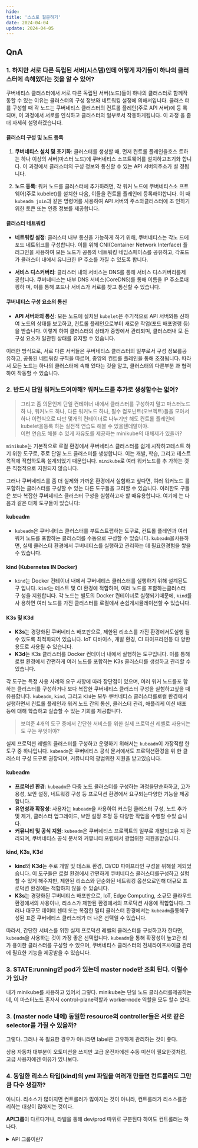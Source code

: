 ```yaml
---
hide:
title: '스스로 질문하기'
date: 2024-04-04
update: 2024-04-05
---
```


## QnA

### 1. 하지만 서로 다른 독립된 서버(시스템)인데 어떻게 자기들이 하나의 클러스터에 속해있다는 것을 알 수 있어?

쿠버네티스 클러스터에서 서로 다른 독립된 서버(노드)들이 하나의 클러스터로 함께작 동할 수 있는 이유는
클러스터의 구성 정보와 네트워킹 설정에 의해서입니다. 클러스 터를 구성할 때 각 노드는 쿠버네티스 클러스터의
컨트롤 플레인(주로 API 서버)에 등 록되며, 이 과정에서 서로를 인식하고 클러스터의 일부로서 작동하게됩니다. 이
과정 을 좀 더 자세히 설명하겠습니다.

#### 클러스터 구성 및 노드 등록

1. **쿠버네티스 설치 및 초기화**: 클러스터를 생성할 때, 먼저 컨트롤 플레인을호스 트하는 하나 이상의
   서버(마스터 노드)에 쿠버네티스 소프트웨어를 설치하고초기화 합니다. 이 과정에서 클러스터의 구성 정보와
   통신할 수 있는 API 서버의주소가 설 정됩니다.

2. **노드 등록**: 워커 노드를 클러스터에 추가하려면, 각 워커 노드에 쿠버네티스소 프트웨어(주로 kubelet)를
   설치한 다음, 이들을 컨트롤 플레인에 등록해야합니다. 이 때 `kubeadm join`과 같은 명령어를 사용하여 API
   서버의 주소와클러스터에 조 인하기 위한 토큰 또는 인증 정보를 제공합니다.

#### 클러스터 네트워킹

- **네트워킹 설정**: 클러스터 내부 통신을 가능하게 하기 위해, 쿠버네티스는 각노 드에 포드 네트워크를
  구성합니다. 이를 위해 CNI(Container Network Interface) 플 러그인을 사용하여 모든 노드가 공통의 네트워킹
  네임스페이스를 공유하고, 각포드 가 클러스터 내에서 유니크한 IP 주소를 가질 수 있도록 합니다.

- **서비스 디스커버리**: 클러스터 내의 서비스는 DNS를 통해 서비스 디스커버리를제 공합니다. 쿠버네티스는 내부
  DNS 서비스(CoreDNS)를 통해 이름을 IP 주소로매핑하 며, 이를 통해 포드나 서비스가 서로를 찾고 통신할 수
  있습니다.

#### 쿠버네티스 구성 요소의 통신

- **API 서버와의 통신**: 모든 노드에 설치된 `kubelet`은 주기적으로 API 서버와통 신하여 노드의 상태를
  보고하고, 컨트롤 플레인으로부터 새로운 작업(포드 배포명령 등)을 받습니다. 이렇게 하여 클러스터의 상태가
  중앙에서 관리되며, 클러스터내 모 든 구성 요소가 일관된 상태를 유지할 수 있습니다.

이러한 방식으로, 서로 다른 서버들은 쿠버네티스 클러스터의 일부로서 구성 정보를공 유하고, 공통된 네트워킹
규칙을 따르며, 중앙의 컨트롤 플레인을 통해 조정됩니다. 따라서 모든 노드는 하나의 클러스터에 속해 있다는 것을
알고, 클러스터의 다른부분 과 협력하여 작동할 수 있습니다.

### 2. 반드시 단일 워커노드여야해? 워커노드를 추가로 생성할수는 없어?

> 그리고 좀 의문인게 단일 컨테이너 내에서 클러스터를 구성하지 말고 마스터노드하 나, 워커노드 하나, 다른
> 워커노드 하나, 필수 컴포넌트(오브젝트)들을 모아서하나 이런식으로 다만 몇개의 컨테이너로 나누기만 해도
> 컨트롤 플레인에 kubelet을등록 하는 실전적 연습도 해볼 수 있을텐데말이야.  
> 이런 연습도 해볼 수 있게 자유도를 제공하는 minikube의 대체제가 있을까?

`minikube`는 기본적으로 로컬 환경에서 쿠버네티스 클러스터를 쉽게 시작하고테스트 하기 위한 도구로, 주로 단일
노드 클러스터를 생성합니다. 이는 개발, 학습, 그리고 테스트 목적에 적합하도록 설계되었기 때문입니다.
`minikube`로 여러 워커노드를 추 가하는 것은 직접적으로 지원되지 않습니다.

그러나 쿠버네티스를 좀 더 실제와 가까운 환경에서 실험하고 싶다면, 여러 워커노드 를 포함하는 클러스터를
구성할 수 있는 다른 도구들을 고려할 수 있습니다. 이러한도 구들은 보다 복잡한 쿠버네티스 클러스터 구성을
실험하고자 할 때유용합니다. 여기에 는 다음과 같은 대체 도구들이 있습니다:

#### kubeadm

- `kubeadm`은 쿠버네티스 클러스터를 부트스트랩하는 도구로, 컨트롤 플레인과 여러 워커 노드를 포함하는
  클러스터를 수동으로 구성할 수 있습니다. `kubeadm`을사용하 면, 실제 클러스터 환경에서 쿠버네티스를 실행하고
  관리하는 데 필요한경험을 쌓을 수 있습니다.

#### kind (Kubernetes IN Docker)

- `kind`는 Docker 컨테이너 내에서 쿠버네티스 클러스터를 실행하기 위해 설계된도구 입니다. `kind`는 테스트 및
  CI 환경에 적합하며, 여러 노드를 포함하는클러스터 구 성을 지원합니다. 각 노드는 별도의 Docker 컨테이너로
  실행되기때문에, `kind`를사 용하면 여러 노드를 가진 클러스터를 로컬에서 손쉽게시뮬레이션할 수 있습니다.

#### K3s 및 K3d

- **K3s**는 경량화된 쿠버네티스 배포판으로, 제한된 리소스를 가진 환경에서도실행 될 수 있도록 최적화되어
  있습니다. IoT 디바이스, 개발 환경, CI 파이프라인등 다 양한 용도로 사용될 수 있습니다.
- **K3d**는 K3s 클러스터를 Docker 컨테이너 내에서 실행하는 도구입니다. 이를 통해 로컬 환경에서 간편하게 여러
  노드를 포함하는 K3s 클러스터를 생성하고 관리할 수 있습니다.

각 도구는 특정 사용 사례와 요구 사항에 따라 장단점이 있으며, 여러 워커 노드를포 함하는 클러스터를 구성하거나
보다 복잡한 쿠버네티스 클러스터 구성을 실험하고싶을 때 유용합니다. `kubeadm`, `kind`, 그리고 `K3d`는 모두
쿠버네티스 클러스터를로컬 환경에서 실행하면서 컨트롤 플레인과 워커 노드 간의 통신, 클러스터 관리, 애플리케
이션 배포 등에 대해 학습하고 실습할 수 있는 기회를 제공합니다.

> 보여준 4개의 도구 중에서 간단한 서비스를 위한 실제 프로덕션 레벨로 사용되는도 구는 무엇이야?

실제 프로덕션 레벨의 클러스터를 구성하고 운영하기 위해서는 `kubeadm`이 가장적합 한 도구 중 하나입니다.
`kubeadm`은 쿠버네티스 공식 문서에서도 프로덕션환경을 위 한 클러스터 구성 도구로 권장되며, 커뮤니티의
광범위한 지원을 받고있습니다.

#### kubeadm

- **프로덕션 환경**: `kubeadm`은 다중 노드 클러스터를 구성하는 과정을단순화하고, 고가용성, 보안 설정,
  네트워킹 구성 등 프로덕션 환경에서 요구되는다양한 기능을 제공합니다.
- **유연성과 확장성**: 사용자는 `kubeadm`을 사용하여 커스텀 클러스터 구성, 노드 추가 및 제거, 클러스터
  업그레이드, 보안 설정 조정 등 다양한 작업을 수행할 수있 습니다.
- **커뮤니티 및 공식 지원**: `kubeadm`은 쿠버네티스 프로젝트의 일부로 개발되고유 지 관리되며, 쿠버네티스
  공식 문서와 커뮤니티 포럼에서 광범위한 지원을받습니다.

#### kind, K3s, K3d

- **kind**와 **K3d**는 주로 개발 및 테스트 환경, CI/CD 파이프라인 구성을 위해설 계되었습니다. 이 도구들은
  로컬 환경에서 간편하게 쿠버네티스 클러스터를구성하고 실험할 수 있게 해주지만, 제한된 리소스와 단순화된
  네트워킹 옵션으로인해 대규모 프로덕션 환경에는 적합하지 않을 수 있습니다.
- **K3s**는 경량화된 쿠버네티스 배포판으로, IoT, Edge Computing, 소규모 클라우드 환경에서의 사용이나,
  리소스가 제한된 환경에서의 프로덕션 사용에 적합합니다. 그 러나 대규모 데이터 센터 또는 복잡한 멀티
  클러스터 환경에서는 `kubeadm`을통해구 성된 표준 쿠버네티스 클러스터가 더 나은 선택일 수 있습니다.

따라서, 간단한 서비스를 위한 실제 프로덕션 레벨의 클러스터를 구성하고자 한다면, `kubeadm`을 사용하는 것이
가장 좋은 선택입니다. `kubeadm`을 통해 확장성이 높고관 리가 용이한 클러스터를 구성할 수 있으며, 쿠버네티스
클러스터의 전체라이프사이클 관리에 필요한 기능을 제공받을 수 있습니다.

### 3. STATE:running인 pod가 있는데 master node만 조회 된다. 이럴수가 있나?

내가 minikube를 사용하고 있어서 그렇다. minikube는 단일 노드 클러스터를제공하는 데, 이 마스터노드 혼자서
control-plane역할과 worker-node 역할을 모두 할수 있다.

### 3. (master node 내에) 동일한 resource의 controller들은 서로 같은 selector를 가질 수 있을까?

그렇다. 그러나 꼭 필요한 경우가 아니라면 label은 고유하게 관리하는 것이 좋다.

상용 자동차 대부분이 오토미션을 쓰지만 고급 운전자에겐 수동 미션이 필요한것처럼, 고급 사용자에겐 이유가
있나보다.

### 4. 동일한 리소스 타입(kind)의 yml 파일을 여러개 만들면 컨트롤러도 그만큼 다수 생길까?

아니다. 리소스가 많아지면 컨트롤러가 많아지는 것이 아니라, 컨트롤러가 리소스를관 리하는 대상이 많아지는
것이다.

**API그룹**이 다르다거나, 라벨을 통해 dev/prod 따위로 구분된다 하여도 컨트롤러는 하나다.

<details>
<summary>API 그룹이란?</summary>

`kubectl get <resource>` 명령을 통해 쿠버네티스 클러스터 내의 리소스를 조회할때, 리소스의 `NAME`은
`<리소스 유형>/<리소스 이름>` 의 형태로 표시된다.

```sh
NAME                           READY   STATUS    RESTARTS   AGE
pod/echo-dp-7f45545895-5rmtm   1/1     Running   0          16m
pod/echo-dp-7f45545895-86hs9   1/1     Running   0          16m
pod/echo-dp-7f45545895-g9766   1/1     Running   0          16m
pod/echo-dp-7f45545895-w9fpn   1/1     Running   0          16m

NAME                                 DESIRED   CURRENT   READY   AGE
replicaset.apps/echo-dp-68fd75c85b   0         0         0       36m
replicaset.apps/echo-dp-7f45545895   4         4         4       16m

NAME                      READY   UP-TO-DATE   AVAILABLE   AGE
deployment.apps/echo-dp   4/4     4            4           36m
```

이때, `<리소스 유형>`에 `.<API group>`이 함께 표시된다. 각각은 쿠버네티스 API 내 에서 리소스를 그룹화하고
관리하는 방식을 나타낸다. 예를 들어, `Deployment` 리소 스는 `apps` API 그룹에 속해 있으므로, `kubectl get`
명령을 통해 조회할 때 `deployment.apps`와 같이 표시된다.

이는 쿠버네티스에서 직접 제공한다. 아래는 API 그룹의 일부 예시이다.

#### `Core` (핵심 그룹)

- **경로**: `/api/v1`
- **리소스**: `Pods`, `Services`, `Namespaces`, `ConfigMaps`, `Events`, `Endpoints`, `PersistentVolumes`,
  `PersistentVolumeClaims` 등
- **설명**: 쿠버네티스의 가장 기본적인 리소스를 제공합니다. 핵심 그룹은 특별한그 룹 이름 없이 사용됩니다.

#### `batch`

- **경로**: `/apis/batch/v1`
- **리소스**: `Jobs`, `CronJobs`
- **설명**: 일회성 작업 또는 예약된 작업을 실행하기 위한 리소스를 포함합니다.

#### `autoscaling`

- **경로**: `/apis/autoscaling/v1`
- **리소스**: `HorizontalPodAutoscalers`
- **설명**: 애플리케이션의 스케일을 자동으로 조절하기 위한 리소스를 포함합니다.

#### `networking.k8s.io`

- **경로**: `/apis/networking.k8s.io/v1`
- **리소스**: `Ingress`, `NetworkPolicies`
- **설명**: 클러스터 내 네트워크 통신 규칙 및 외부로의 접근을 관리하는 데사용되 는 리소스를 포함합니다.

#### `rbac.authorization.k8s.io`

- **경로**: `/apis/rbac.authorization.k8s.io/v1`
- **리소스**: `Roles`, `RoleBindings`, `ClusterRoles`, `ClusterRoleBindings`
- **설명**: 리소스 접근 권한을 제어하는데 사용되는 Role-Based Access Control(RBAC) 관련 리소스를 포함합니다.

#### `storage.k8s.io`

- **경로**: `/apis/storage.k8s.io/v1`
- **리소스**: `StorageClasses`, `VolumeAttachments`
- **설명**: 스토리지 클래스 및 볼륨 첨부 정보와 같은, 스토리지 관련 리소스를제공 합니다.

#### `apiextensions.k8s.io`

- **경로**: `/apis/apiextensions.k8s.io/v1`
- **리소스**: `CustomResourceDefinitions` (CRDs)
- **설명**: 사용자가 정의한 리소스를 쿠버네티스 API에 추가할 수 있게 해주는리소 스를 포함합니다.

이외에도 쿠버네티스는 `admissionregistration.k8s.io`, `scheduling.k8s.io`, `coordination.k8s.io`와 같은
다양한 API 그룹을 제공하며, 쿠버네티스의 기능과확장 성을 증대시킵니다. 각 API 그룹은 쿠버네티스 클러스터를
효율적으로 운영하고관리하 기 위한 특정 범주의 리소스와 기능을 제공합니다.

</details>
